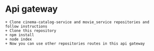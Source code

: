 # Api gateway
    + Clone cinema-catalog-service and movie_service repositories and follow instructions
    + Clone this repository
    + npm install
    + node index
    + Now you can use other repositories routes in this api gateway 
